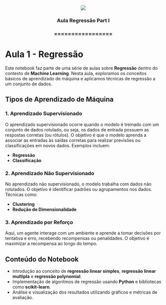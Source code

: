 <h1 align="center">
<img src="https://img.shields.io/static/v1?label=aula%20regressao%2001%20POR&message=MAYCON%20BATESTIN&color=7159c1&style=flat-square&logo=ghost"/>


<h3> <p align="center">Aula Regressão Part I </p> </h3>
<h3> <p align="center"> ================= </p> </h3>

# Aula 1 - Regressão

Este notebook faz parte de uma série de aulas sobre **Regressão** dentro do contexto de **Machine Learning**. Nesta aula, exploramos os conceitos básicos de aprendizado de máquina e aplicamos técnicas de regressão a um conjunto de dados.

## Tipos de Aprendizado de Máquina

### 1. Aprendizado Supervisionado
O aprendizado supervisionado ocorre quando o modelo é treinado com um conjunto de dados rotulado, ou seja, os dados de entrada possuem as respostas corretas (ou rótulos). O objetivo é que o modelo aprenda a associar as entradas às saídas corretas para realizar previsões ou classificações em novos dados. Exemplos incluem:
- **Regressão**
- **Classificação**

### 2. Aprendizado Não Supervisionado
No aprendizado não supervisionado, o modelo trabalha com dados não rotulados. O objetivo é identificar padrões ou agrupamentos nos dados. Técnicas como:
- **Clustering**
- **Redução de Dimensionalidade**

### 3. Aprendizado por Reforço
Aqui, um agente interage com um ambiente e aprende a tomar decisões por tentativa e erro, recebendo recompensas ou penalidades. O objetivo é maximizar a recompensa ao longo do tempo.

## Conteúdo do Notebook

- Introdução ao conceito de **regressão linear simples**, **regressão linear multipla** e **regressão polynomial**.
- Implementação de algoritmos de regressão usando **Python** e bibliotecas como **scikit-learn**.
- Análise e visualização dos resultados utilizando gráficos e métricas de avaliação.




